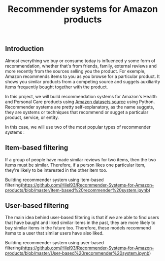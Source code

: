 <h1 align="center"> Recommender systems for Amazon products </h1> <br>

## Introduction

Almost everything we buy or consume today is influenced y some form of recommendation, whether that's from friends, family, external reviews and more recently from the sources selling you the product. For exemple, Amazon recommends items to you as you browse for a particular product. It shows you similar products from a competing source and suggets auxiliarity items frequently bought together with the product.<p>
In this project, we will build recommendation systems for Amazon's Health and Personal Care products using [Amazon datasets source](http://jmcauley.ucsd.edu/data/amazon/) using Python. Recommender systems are pretty self-explanatory, as the name suggets, they are systems or techniques that recommend or sugget a particular product, service, or entity. <p>
In this case, we will use two of the most popular types of recommender systems : <p>
  
  ## Item-based filtering
  
 If a group of people have made similar reviews for two items, then the two items must be similar. Therefore, if a person likes one particular item, they're likely to be interested in the other item too. <p>
 Building recommender system using item-based filtering(https://github.com/Hilel93/Recommender-Systems-for-Amazon-products/blob/master/Item-based%20recommender%20system.ipynb) <p>
 
## User-based filtering 

The main idea behind user-based filtering is that if we are able to find users that have baught and liked similar items in the past, they are more likely to buy similar items in the future too. Therefore, these models recommend items to a user that similar users have also liked.<p>
 Building recommender system using user-based filtering(https://github.com/Hilel93/Recommender-Systems-for-Amazon-products/blob/master/User-based%20recommender%20system.ipynb) <p>
